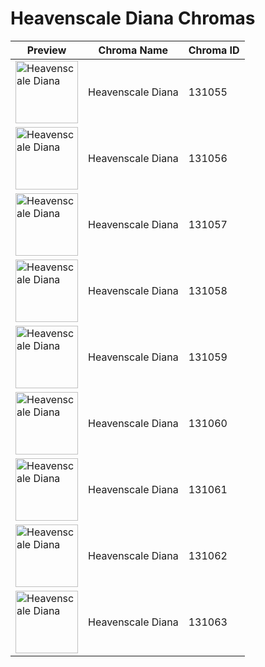 # Heavenscale Diana Chromas

| Preview | Chroma Name | Chroma ID |
|---|---|---|
| <img src='https://raw.communitydragon.org/latest/plugins/rcp-be-lol-game-data/global/default/v1/champion-chroma-images/131/131055.png' alt='Heavenscale Diana' width='100'> | Heavenscale Diana | 131055 |
| <img src='https://raw.communitydragon.org/latest/plugins/rcp-be-lol-game-data/global/default/v1/champion-chroma-images/131/131056.png' alt='Heavenscale Diana' width='100'> | Heavenscale Diana | 131056 |
| <img src='https://raw.communitydragon.org/latest/plugins/rcp-be-lol-game-data/global/default/v1/champion-chroma-images/131/131057.png' alt='Heavenscale Diana' width='100'> | Heavenscale Diana | 131057 |
| <img src='https://raw.communitydragon.org/latest/plugins/rcp-be-lol-game-data/global/default/v1/champion-chroma-images/131/131058.png' alt='Heavenscale Diana' width='100'> | Heavenscale Diana | 131058 |
| <img src='https://raw.communitydragon.org/latest/plugins/rcp-be-lol-game-data/global/default/v1/champion-chroma-images/131/131059.png' alt='Heavenscale Diana' width='100'> | Heavenscale Diana | 131059 |
| <img src='https://raw.communitydragon.org/latest/plugins/rcp-be-lol-game-data/global/default/v1/champion-chroma-images/131/131060.png' alt='Heavenscale Diana' width='100'> | Heavenscale Diana | 131060 |
| <img src='https://raw.communitydragon.org/latest/plugins/rcp-be-lol-game-data/global/default/v1/champion-chroma-images/131/131061.png' alt='Heavenscale Diana' width='100'> | Heavenscale Diana | 131061 |
| <img src='https://raw.communitydragon.org/latest/plugins/rcp-be-lol-game-data/global/default/v1/champion-chroma-images/131/131062.png' alt='Heavenscale Diana' width='100'> | Heavenscale Diana | 131062 |
| <img src='https://raw.communitydragon.org/latest/plugins/rcp-be-lol-game-data/global/default/v1/champion-chroma-images/131/131063.png' alt='Heavenscale Diana' width='100'> | Heavenscale Diana | 131063 |
